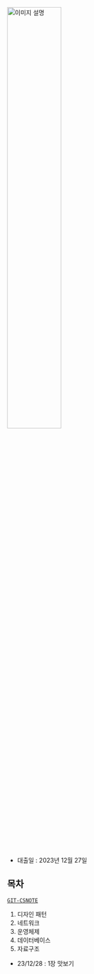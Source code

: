 <img src="https://thebook.io/img/covers/cover_080326.jpg" width="50%" alt="이미지 설명">

- 대출일 : 2023년 12월 27일


## 목차

[`GIT-CSNOTE`](https://github.com/wnghdcjfe/csnote)

1. 디자인 패턴
2. 네트워크
3. 운영체제
4. 데이터베이스
5. 자료구조



- 23/12/28 : 1장 맛보기